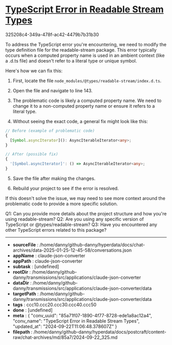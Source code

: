 # [TypeScript Error in Readable Stream Types](https://claude.ai/chat/85a71f07-1890-4f77-8728-ede1a8ac12a4)

325208c4-349a-478f-ac42-4479b7b31b30

 To address the TypeScript error you're encountering, we need to modify the type definition file for the readable-stream package. This error typically occurs when a computed property name is used in an ambient context (like a .d.ts file) and doesn't refer to a literal type or unique symbol.

Here's how we can fix this:

1. First, locate the file `node_modules/@types/readable-stream/index.d.ts`.

2. Open the file and navigate to line 143.

3. The problematic code is likely a computed property name. We need to change it to a non-computed property name or ensure it refers to a literal type.

4. Without seeing the exact code, a general fix might look like this:

```typescript
// Before (example of problematic code)
{
  [Symbol.asyncIterator](): AsyncIterableIterator<any>;
}

// After (possible fix)
{
  '[Symbol.asyncIterator]': () => AsyncIterableIterator<any>;
}
```

5. Save the file after making the changes.

6. Rebuild your project to see if the error is resolved.

If this doesn't solve the issue, we may need to see more context around the problematic code to provide a more specific solution.

Q1: Can you provide more details about the project structure and how you're using readable-stream?
Q2: Are you using any specific version of TypeScript or @types/readable-stream?
Q3: Have you encountered any other TypeScript errors related to this package?

---

* **sourceFile** : /home/danny/github-danny/hyperdata/docs/chat-archives/data-2025-01-25-12-45-58/conversations.json
* **appName** : claude-json-converter
* **appPath** : claude-json-converter
* **subtask** : [undefined]
* **rootDir** : /home/danny/github-danny/transmissions/src/applications/claude-json-converter
* **dataDir** : /home/danny/github-danny/transmissions/src/applications/claude-json-converter/data
* **targetPath** : /home/danny/github-danny/transmissions/src/applications/claude-json-converter/data
* **tags** : ccc10.ccc20.ccc30.ccc40.ccc50
* **done** : [undefined]
* **meta** : {
  "conv_uuid": "85a71f07-1890-4f77-8728-ede1a8ac12a4",
  "conv_name": "TypeScript Error in Readable Stream Types",
  "updated_at": "2024-09-22T11:06:48.378607Z"
}
* **filepath** : /home/danny/github-danny/hyperdata/docs/postcraft/content-raw/chat-archives/md/85a7/2024-09-22_325.md